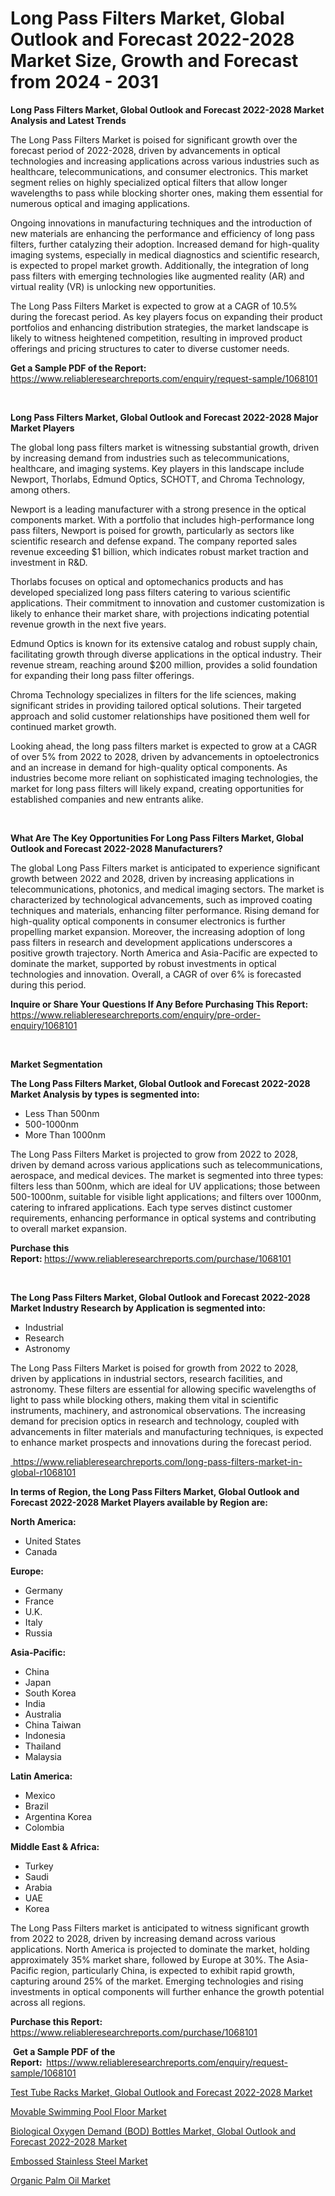 <p><h1>Long Pass Filters Market, Global Outlook and Forecast 2022-2028 Market Size, Growth and Forecast from 2024 - 2031</h1></p><p><strong>Long Pass Filters Market, Global Outlook and Forecast 2022-2028 Market Analysis and Latest Trends</strong></p>
<p><p>The Long Pass Filters Market is poised for significant growth over the forecast period of 2022-2028, driven by advancements in optical technologies and increasing applications across various industries such as healthcare, telecommunications, and consumer electronics. This market segment relies on highly specialized optical filters that allow longer wavelengths to pass while blocking shorter ones, making them essential for numerous optical and imaging applications.</p><p>Ongoing innovations in manufacturing techniques and the introduction of new materials are enhancing the performance and efficiency of long pass filters, further catalyzing their adoption. Increased demand for high-quality imaging systems, especially in medical diagnostics and scientific research, is expected to propel market growth. Additionally, the integration of long pass filters with emerging technologies like augmented reality (AR) and virtual reality (VR) is unlocking new opportunities.</p><p>The Long Pass Filters Market is expected to grow at a CAGR of 10.5% during the forecast period. As key players focus on expanding their product portfolios and enhancing distribution strategies, the market landscape is likely to witness heightened competition, resulting in improved product offerings and pricing structures to cater to diverse customer needs.</p></p>
<p><strong>Get a Sample PDF of the Report:&nbsp;</strong> <a href="https://www.reliableresearchreports.com/enquiry/request-sample/1068101">https://www.reliableresearchreports.com/enquiry/request-sample/1068101</a></p>
<p>&nbsp;</p>
<p><strong>Long Pass Filters Market, Global Outlook and Forecast 2022-2028 Major Market Players</strong></p>
<p><p>The global long pass filters market is witnessing substantial growth, driven by increasing demand from industries such as telecommunications, healthcare, and imaging systems. Key players in this landscape include Newport, Thorlabs, Edmund Optics, SCHOTT, and Chroma Technology, among others.</p><p>Newport is a leading manufacturer with a strong presence in the optical components market. With a portfolio that includes high-performance long pass filters, Newport is poised for growth, particularly as sectors like scientific research and defense expand. The company reported sales revenue exceeding $1 billion, which indicates robust market traction and investment in R&D.</p><p>Thorlabs focuses on optical and optomechanics products and has developed specialized long pass filters catering to various scientific applications. Their commitment to innovation and customer customization is likely to enhance their market share, with projections indicating potential revenue growth in the next five years.</p><p>Edmund Optics is known for its extensive catalog and robust supply chain, facilitating growth through diverse applications in the optical industry. Their revenue stream, reaching around $200 million, provides a solid foundation for expanding their long pass filter offerings.</p><p>Chroma Technology specializes in filters for the life sciences, making significant strides in providing tailored optical solutions. Their targeted approach and solid customer relationships have positioned them well for continued market growth.</p><p>Looking ahead, the long pass filters market is expected to grow at a CAGR of over 5% from 2022 to 2028, driven by advancements in optoelectronics and an increase in demand for high-quality optical components. As industries become more reliant on sophisticated imaging technologies, the market for long pass filters will likely expand, creating opportunities for established companies and new entrants alike.</p></p>
<p>&nbsp;</p>
<p><strong>What Are The Key Opportunities For Long Pass Filters Market, Global Outlook and Forecast 2022-2028 Manufacturers?</strong></p>
<p><p>The global Long Pass Filters market is anticipated to experience significant growth between 2022 and 2028, driven by increasing applications in telecommunications, photonics, and medical imaging sectors. The market is characterized by technological advancements, such as improved coating techniques and materials, enhancing filter performance. Rising demand for high-quality optical components in consumer electronics is further propelling market expansion. Moreover, the increasing adoption of long pass filters in research and development applications underscores a positive growth trajectory. North America and Asia-Pacific are expected to dominate the market, supported by robust investments in optical technologies and innovation. Overall, a CAGR of over 6% is forecasted during this period.</p></p>
<p><strong>Inquire or Share Your Questions If Any Before Purchasing This Report:</strong> <a href="https://www.reliableresearchreports.com/enquiry/pre-order-enquiry/1068101">https://www.reliableresearchreports.com/enquiry/pre-order-enquiry/1068101</a></p>
<p>&nbsp;</p>
<p><strong>Market Segmentation</strong></p>
<p><strong>The Long Pass Filters Market, Global Outlook and Forecast 2022-2028 Market Analysis by types is segmented into:</strong></p>
<p><ul><li>Less Than 500nm</li><li>500-1000nm</li><li>More Than 1000nm</li></ul></p>
<p><p>The Long Pass Filters Market is projected to grow from 2022 to 2028, driven by demand across various applications such as telecommunications, aerospace, and medical devices. The market is segmented into three types: filters less than 500nm, which are ideal for UV applications; those between 500-1000nm, suitable for visible light applications; and filters over 1000nm, catering to infrared applications. Each type serves distinct customer requirements, enhancing performance in optical systems and contributing to overall market expansion.</p></p>
<p><strong>Purchase this Report:&nbsp;</strong><a href="https://www.reliableresearchreports.com/purchase/1068101">https://www.reliableresearchreports.com/purchase/1068101</a></p>
<p>&nbsp;</p>
<p><strong>The Long Pass Filters Market, Global Outlook and Forecast 2022-2028 Market Industry Research by Application is segmented into:</strong></p>
<p><ul><li>Industrial</li><li>Research</li><li>Astronomy</li></ul></p>
<p><p>The Long Pass Filters Market is poised for growth from 2022 to 2028, driven by applications in industrial sectors, research facilities, and astronomy. These filters are essential for allowing specific wavelengths of light to pass while blocking others, making them vital in scientific instruments, machinery, and astronomical observations. The increasing demand for precision optics in research and technology, coupled with advancements in filter materials and manufacturing techniques, is expected to enhance market prospects and innovations during the forecast period.</p></p>
<p><a href="https://www.reliableresearchreports.com/long-pass-filters-market-in-global-r1068101">&nbsp;https://www.reliableresearchreports.com/long-pass-filters-market-in-global-r1068101</a></p>
<p><strong>In terms of Region, the Long Pass Filters Market, Global Outlook and Forecast 2022-2028 Market Players available by Region are:</strong></p>
<p>
    <p> <strong> North America: </strong>
        <ul>
            <li>United States</li>
            <li>Canada</li>
        </ul>
        </p> 
    <p> <strong> Europe: </strong>
        <ul>
            <li>Germany</li>
            <li>France</li>
            <li>U.K.</li>
            <li>Italy</li>
            <li>Russia</li>
        </ul>
        </p> 
    <p> <strong> Asia-Pacific: </strong>
        <ul>
            <li>China</li>
            <li>Japan</li>
            <li>South Korea</li>
            <li>India</li>
            <li>Australia</li>
            <li>China Taiwan</li>
            <li>Indonesia</li>
            <li>Thailand</li>
            <li>Malaysia</li>
        </ul>
        </p> 
    <p> <strong> Latin America: </strong>
        <ul>
            <li>Mexico</li>
            <li>Brazil</li>
            <li>Argentina Korea</li>
            <li>Colombia</li>
        </ul>
        </p> 
    <p> <strong> Middle East & Africa: </strong>
        <ul>
            <li>Turkey</li>
            <li>Saudi</li>
            <li>Arabia</li>
            <li>UAE</li>
            <li>Korea</li>
        </ul>
    </p>
    </p>
<p><p>The Long Pass Filters market is anticipated to witness significant growth from 2022 to 2028, driven by increasing demand across various applications. North America is projected to dominate the market, holding approximately 35% market share, followed by Europe at 30%. The Asia-Pacific region, particularly China, is expected to exhibit rapid growth, capturing around 25% of the market. Emerging technologies and rising investments in optical components will further enhance the growth potential across all regions.</p></p>
<p><strong>Purchase this Report: </strong><a href="https://www.reliableresearchreports.com/purchase/1068101">https://www.reliableresearchreports.com/purchase/1068101</a></p>
<p>&nbsp;<strong>Get a Sample PDF of the Report:&nbsp;&nbsp;</strong><a href="https://www.reliableresearchreports.com/enquiry/request-sample/1068101">https://www.reliableresearchreports.com/enquiry/request-sample/1068101</a></p>
<p><strong></strong></p>
<p><p><a href="https://github.com/santosh758595/Market-Research-Report-List-6/blob/main/test-tube-racks-market-global-outlook-and-forecast-2022-2028-market.md">Test Tube Racks Market, Global Outlook and Forecast 2022-2028 Market</a></p><p><a href="https://issuu.com/reportprime-2/docs/movable-swimming-pool-floor-market-_3a115a9bf55cf3">Movable Swimming Pool Floor Market</a></p><p><a href="https://github.com/MarlinNader2023/Market-Research-Report-List-1/blob/main/biological-oxygen-demand-bod-bottles-market-global-outlook-and-forecast-2022-2028-market.md">Biological Oxygen Demand (BOD) Bottles Market, Global Outlook and Forecast 2022-2028 Market</a></p><p><a href="https://www.linkedin.com/pulse/pioneering-growth-analyzing-global-embossed-stainless-steel-azilf?trackingId=GS7k2nRDQme0ngUWnl%2BGpw%3D%3D">Embossed Stainless Steel Market</a></p><p><a href="https://medium.com/@colin.burgess8756/the-market-for-organic-palm-oil-market-is-examined-in-this-report-along-with-the-factors-that-1ee1a0ea71a1">Organic Palm Oil Market</a></p></p>